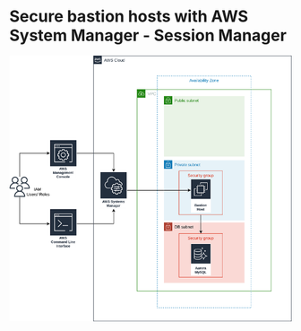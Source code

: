 # Secure bastion hosts with AWS System Manager - Session Manager 

![img.png](resources/high_level_arch.png)
